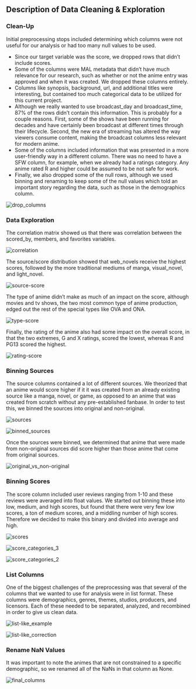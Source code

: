 ## Description of Data Cleaning & Exploration

### Clean-Up
Initial preprocessing stops included determining which columns were not useful for our analysis or had too many null values to be used. 
* Since our target variable was the score, we dropped rows that didn’t include scores.
* Some of the columns were MAL metadata that didn’t have much relevance for our research, such as whether or not the anime entry was approved and when it was created. We dropped these columns entirely. 
* Columns like synopsis, background, url, and additional titles were interesting, but contained too much categorical data to be utilized for this current project.
* Although we really wanted to use broadcast_day and broadcast_time, 87% of the rows didn’t contain this information. This is probably for a couple reasons. First, some of the shows have been running for decades and have certainly been broadcast at different times through their lifecycle. Second, the new era of streaming has altered the way viewers consume content, making the broadcast columns less relevant for modern anime. 
* Some of the columns included information that was presented in a more user-friendly way in a different column. There was no need to have a SFW column, for example, when we already had a ratings category. Any anime rated R and higher could be assumed to be not safe for work. 
* Finally, we also dropped some of the null rows, although we used binning and renaming to keep some of the null values which told an important story regarding the data, such as those in the demographics column.

![drop_columns](../Images/drop_columns.PNG)

### Data Exploration
The correlation matrix showed us that there was correlation between the scored_by, members, and favorites variables. 

![correlation](../Images/correlation.PNG)

The source/score distribution showed that web_novels receive the highest scores, followed by the more traditional mediums of manga, visual_novel, and light_novel. 

![source-score](../Images/source-score.PNG)

The type of anime didn’t make as much of an impact on the score, although movies and tv shows, the two most common type of anime production, edged out the rest of the special types like OVA and ONA. 

![type-score](../Images/type-score.PNG)

Finally, the rating of the anime also had some impact on the overall score, in that the two extremes, G and X ratings, scored the lowest, whereas R and PG13 scored the highest. 

![rating-score](../Images/rating-score.PNG)

### Binning Sources
The source columns contained a lot of different sources. We theorized that an anime would score higher if it it was created from an already existing source like a manga, novel, or game, as opposed to an anime that was created from scratch without any pre-established fanbase. In order to test this, we binned the sources into original and non-original. 

![sources](../Images/sources.PNG)

![binned_sources](../Images/binned_sources.PNG)

Once the sources were binned, we determined that anime that were made from non-original sources did score higher than those anime that come from original sources. 

![original_vs_non-original](../Images/original_vs_non-original.PNG)

### Binning Scores
The score column included user reviews ranging from 1-10 and these reviews were averaged into float values. We started out binning these into low, medium, and high scores, but found that there were very few low scores, a ton of medium scores, and a middling number of high scores. Therefore we decided to make this binary and divided into average and high. 

![scores](../Images/scores.PNG)

![score_categories_3](../Images/score_categories_3.PNG)

![score_categories_2](../Images/score_categories_2.PNG)

### List Columns
One of the biggest challenges of the preprocessing was that several of the columns that we wanted to use for analysis were in list format. These columns were demographics, genres, themes, studios, producers, and licensors. Each of these needed to be separated, analyzed, and recombined in order to give us clean data. 

![list-like_example](../Images/list-like_example.PNG)

![list-like_correction](../Images/list-like_correction.PNG)

### Rename NaN Values
It was important to note the animes that are not constrained to a specific demographic, so we renamed all of the NaNs in that column as None. 

![final_columns](../Images/final_columns.PNG)
